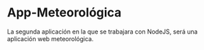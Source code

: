 # App-Meteorológica

La segunda aplicación en la que se trabajara con NodeJS, será una aplicación web meteorológica.
